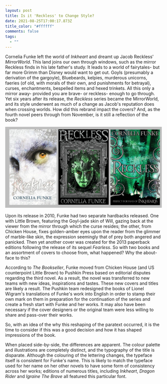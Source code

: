 ```yaml
---
layout: post
title: Is it 'Reckless' to Change Style?
date: 2021-08-25T17:00:17.873Z
title_color: "#ffffff"
comments: false
tags:
  - ""
---
```

Cornelia Funke left the world of *Inkheart* and dreamt up Jacob Reckless' *MirrorWorld*. This land joins our own through windows, such as the mirror Reckless finds in his late father's study. It leads to a world of fairytales- but far more Grimm than Disney would want to get out. Goyls (presumably a derivation of the gargoyle), Bluebeards, kelpies, murderous unicorns, faeries (of old, with morals of their own, and punishments for betrayal), curses, enchantments, bespelled items and hexed trinkets. All this only a mirror away- provided you are brave- or reckless- enough to go through. Yet six years after its release, the *Reckless* series became the MirrorWorld, and its style underwent as much of a change as Jacob's reputation does when crossing worlds. How did this rebrand impact the covers? And, as the fourth novel peers through from November, is it still a reflection of the book?

![](../uploads/article7-originalcovers.jpg)

Upon its release in 2010, Funke had two separate hardbacks released. One with Little Brown, featuring the Goyl-jade skin of Will, gazing back at the viewer from the mirror through which the curse resides; the other, from Chicken House, fixes golden-amber eyes upon the reader from the glimmer of marble-like skin, the expression seemingly that of prey both angered and panicked. Then yet another cover was created for the 2013 paperback editions following the release of its sequel *Fearless*. So with two books and an assortment of covers to choose from, what happened? Why the about-face to this?

According to *The Bookseller*, Funke moved from Chicken House (and US counterpoint Little Brown) to Pushkin Press based on editorial disputes regarding the third novel. As a result, the novel was transferred to new teams with new ideas, inspirations and tastes. These new covers and titles are likely a result. The Pushkin team redesigned the books of Lionel Wigram's translations of Funke's work into English in order to stamp their own mark on them in preparation for the continuation of the series and create a fresh start with Funke and her works. It may also have been necessary if the cover designers or the original team were less willing to share and pass-over their works.

So, with an idea of the why this reshaping of the paratext occurred, it is the time to consider if this was a good decision and how it has shaped impressions of the book.

When placed side-by-side, the differences are apparent. The colour palette and illustrations are completely distinct, and the typography of the title is disparate. Although the colouring of the lettering changes, the typeface itself is consistent for Funke's name. This is likely to match the typeface used for her name on her other novels to have some form of consistency across her works; editions of numerous titles, including *Inkheart*, *Dragon Rider* and *Igraine The Brave* all featured this particular font.